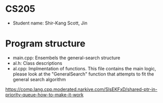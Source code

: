# CS205
* Student name: Shir-Kang Scott, Jin

# Program structure
* main.cpp: Ensembels the general-search structure
* al.h: Class descriptions
* al.cpp: Implmentation of functions.  This file contains the main logic, please look at the "GeneralSearch" function that attempts to fit the general search algorithm


https://comp.lang.cpp.moderated.narkive.com/SlsEKFxD/shared-ptr-in-priority-queue-how-to-make-it-work